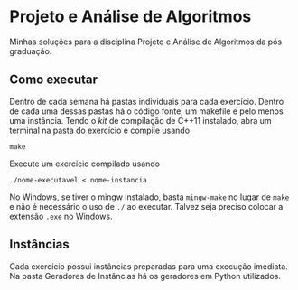# Projeto e Análise de Algoritmos
Minhas soluções para a disciplina Projeto e Análise de Algoritmos da pós graduação.

## Como executar
Dentro de cada semana há pastas individuais para cada exercício. Dentro de cada uma dessas pastas há o código fonte, um makefile e pelo menos uma instância. Tendo o *kit* de compilação de C++11 instalado, abra um terminal na pasta do exercício e compile usando

```make```

Execute um exercício compilado usando

```./nome-executavel < nome-instancia```

No Windows, se tiver o mingw instalado, basta `mingw-make` no lugar de `make` e não é necessário o uso de `./` ao executar. Talvez seja preciso colocar a extensão `.exe` no Windows.

## Instâncias
Cada exercício possui instâncias preparadas para uma execução imediata. Na pasta Geradores de Instâncias há os geradores em Python utilizados.
